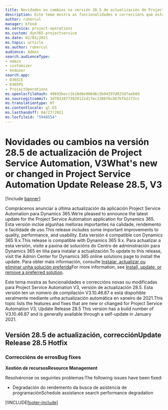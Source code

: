 ```yaml
---
title: Novidades ou cambios na versión 28.5 de actualización de Project Service Automation, Corrección, V3
description: Este tema mostra as funcionalidades e correccións que están dispoñibles en Project Service Automation, versión 28.5 de actualización, corrección, V3.
author: ruhercul
manager: kfend
ms.service: project-operations
ms.custom: dyn365-projectservice
ms.date: 02/03/2021
ms.topic: article
ms.author: ruhercul
audience: Admin
search.audienceType:
- admin
- customizer
- enduser
search.app:
- D365CE
- D365PS
- ProjectOperations
ms.openlocfilehash: 49693becc1b18d6e966d6c5b94397d82587aeb0d
ms.sourcegitcommit: 3d78338773929121d17ec3386f6cb67bfb2272cc
ms.translationtype: HT
ms.contentlocale: gl-ES
ms.lasthandoff: 04/27/2021
ms.locfileid: "5948554"
---
```

# <a name="whats-new-or-changed-in-project-service-automation-update-release-285-v3"></a><span data-ttu-id="c27b4-103">Novidades ou cambios na versión 28.5 de actualización de Project Service Automation, V3</span><span class="sxs-lookup"><span data-stu-id="c27b4-103">What's new or changed in Project Service Automation Update Release 28.5, V3</span></span>

[!include [banner](../includes/psa-now-project-operations.md)]

<span data-ttu-id="c27b4-104">Comprácenos anunciar a última actualización da aplicación Project Service Automation para Dynamics 365.</span><span class="sxs-lookup"><span data-stu-id="c27b4-104">We’re pleased to announce the latest update for the Project Service Automation application for Dynamics 365.</span></span> <span data-ttu-id="c27b4-105">Esta versión inclúe algunhas melloras importantes na calidade, rendemento e facilidade de uso.</span><span class="sxs-lookup"><span data-stu-id="c27b4-105">This release includes some important improvements to quality, performance, and usability.</span></span> <span data-ttu-id="c27b4-106">Esta versión é compatible con Dynamics 365 9.x.</span><span class="sxs-lookup"><span data-stu-id="c27b4-106">This release is compatible with Dynamics 365 9.x.</span></span> <span data-ttu-id="c27b4-107">Para actualizar a esta versión, visite a paxina de solucións do Centro de administración para Dynamics 365 en liña para instalar a actualización.</span><span class="sxs-lookup"><span data-stu-id="c27b4-107">To update to this release, visit the Admin Center for Dynamics 365 online solutions page to install the update.</span></span> <span data-ttu-id="c27b4-108">Para obter máis información, consulte [Instalar, actualizar ou eliminar unha solución preferida](/power-platform/admin/install-remove-preferred-solution)</span><span class="sxs-lookup"><span data-stu-id="c27b4-108">For more information, see [Install, update, or remove a preferred solution](/power-platform/admin/install-remove-preferred-solution).</span></span>

<span data-ttu-id="c27b4-109">Este tema mostra as funcionalidades e correccións novas ou modificadas para Project Service Automation V3, versión de actualización 28.5. Esta versión ten un número de compilación V3.10.46.87 e está dispoñible xeralmente mediante unha actualización automática en xaneiro de 2021.</span><span class="sxs-lookup"><span data-stu-id="c27b4-109">This topic lists the features and fixes that are new or changed for Project Service Automation V3, Update Release 28.5 This version has a build number of V3.10.46.87 and is generally available through a self-update in January 2021.</span></span>

## <a name="update-release-285-hotfix"></a><span data-ttu-id="c27b4-110">Versión 28.5 de actualización, corrección</span><span class="sxs-lookup"><span data-stu-id="c27b4-110">Update Release 28.5 Hotfix</span></span>

### <a name="bug-fixes"></a><span data-ttu-id="c27b4-111">Correccións de erros</span><span class="sxs-lookup"><span data-stu-id="c27b4-111">Bug fixes</span></span>

<span data-ttu-id="c27b4-112">**Xestión de recursos**</span><span class="sxs-lookup"><span data-stu-id="c27b4-112">**Resource Management**</span></span>

<span data-ttu-id="c27b4-113">Resolvéronse os seguintes problemas:</span><span class="sxs-lookup"><span data-stu-id="c27b4-113">The following issues have been fixed:</span></span>

- <span data-ttu-id="c27b4-114">Degradación do rendemento da busca de asistencia de programación</span><span class="sxs-lookup"><span data-stu-id="c27b4-114">Schedule assistance search performance degradation</span></span>



[!INCLUDE[footer-include](../includes/footer-banner.md)]